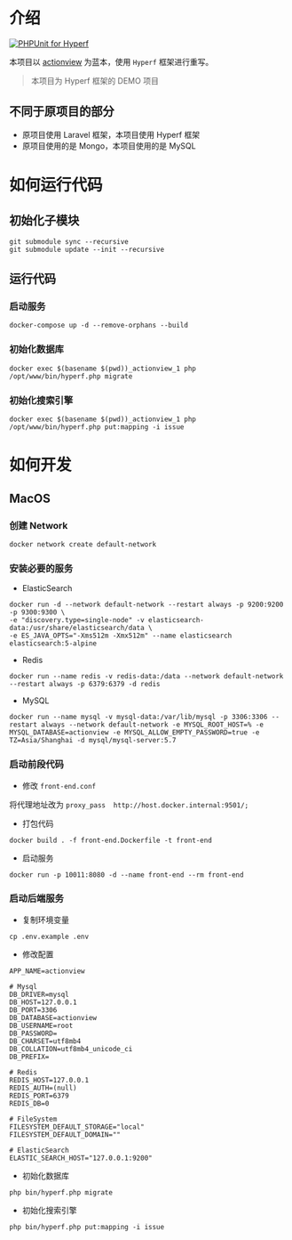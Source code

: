 # 介绍

[![PHPUnit for Hyperf](https://github.com/kydever/actionview/actions/workflows/test.yml/badge.svg)](https://github.com/kydever/actionview/actions/workflows/test.yml)

本项目以 [actionview](https://github.com/lxerxa/actionview.git) 为蓝本，使用 `Hyperf` 框架进行重写。

> 本项目为 Hyperf 框架的 DEMO 项目

## 不同于原项目的部分

- 原项目使用 Laravel 框架，本项目使用 Hyperf 框架
- 原项目使用的是 Mongo，本项目使用的是 MySQL

# 如何运行代码

## 初始化子模块

```shell
git submodule sync --recursive
git submodule update --init --recursive
```

## 运行代码

### 启动服务

```shell
docker-compose up -d --remove-orphans --build
```

### 初始化数据库

```shell
docker exec $(basename $(pwd))_actionview_1 php /opt/www/bin/hyperf.php migrate
```

### 初始化搜索引擎

```shell
docker exec $(basename $(pwd))_actionview_1 php /opt/www/bin/hyperf.php put:mapping -i issue
```

# 如何开发

## MacOS

### 创建 Network

```shell
docker network create default-network
```

### 安装必要的服务

- ElasticSearch

```shell
docker run -d --network default-network --restart always -p 9200:9200 -p 9300:9300 \
-e "discovery.type=single-node" -v elasticsearch-data:/usr/share/elasticsearch/data \
-e ES_JAVA_OPTS="-Xms512m -Xmx512m" --name elasticsearch elasticsearch:5-alpine
```

- Redis

```shell
docker run --name redis -v redis-data:/data --network default-network --restart always -p 6379:6379 -d redis
```

- MySQL

```shell
docker run --name mysql -v mysql-data:/var/lib/mysql -p 3306:3306 --restart always --network default-network -e MYSQL_ROOT_HOST=% -e MYSQL_DATABASE=actionview -e MYSQL_ALLOW_EMPTY_PASSWORD=true -e TZ=Asia/Shanghai -d mysql/mysql-server:5.7
```

### 启动前段代码

- 修改 `front-end.conf`   

将代理地址改为 `proxy_pass  http://host.docker.internal:9501/;`

- 打包代码

```shell
docker build . -f front-end.Dockerfile -t front-end
```

- 启动服务

```shell
docker run -p 10011:8080 -d --name front-end --rm front-end
```

### 启动后端服务

- 复制环境变量

```shell
cp .env.example .env
```

- 修改配置

```dotenv
APP_NAME=actionview

# Mysql
DB_DRIVER=mysql
DB_HOST=127.0.0.1
DB_PORT=3306
DB_DATABASE=actionview
DB_USERNAME=root
DB_PASSWORD=
DB_CHARSET=utf8mb4
DB_COLLATION=utf8mb4_unicode_ci
DB_PREFIX=

# Redis
REDIS_HOST=127.0.0.1
REDIS_AUTH=(null)
REDIS_PORT=6379
REDIS_DB=0

# FileSystem
FILESYSTEM_DEFAULT_STORAGE="local"
FILESYSTEM_DEFAULT_DOMAIN=""

# ElasticSearch
ELASTIC_SEARCH_HOST="127.0.0.1:9200"
```

- 初始化数据库

```shell
php bin/hyperf.php migrate
```

- 初始化搜索引擎

```shell
php bin/hyperf.php put:mapping -i issue
```
